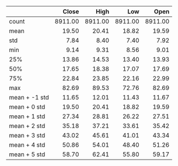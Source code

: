 |               |   Close |    High |     Low |    Open |
|:--------------|--------:|--------:|--------:|--------:|
| count         | 8911.00 | 8911.00 | 8911.00 | 8911.00 |
| mean          |   19.50 |   20.41 |   18.82 |   19.59 |
| std           |    7.84 |    8.40 |    7.40 |    7.92 |
| min           |    9.14 |    9.31 |    8.56 |    9.01 |
| 25%           |   13.86 |   14.53 |   13.40 |   13.93 |
| 50%           |   17.65 |   18.38 |   17.07 |   17.69 |
| 75%           |   22.84 |   23.85 |   22.16 |   22.99 |
| max           |   82.69 |   89.53 |   72.76 |   82.69 |
| mean + -1 std |   11.65 |   12.01 |   11.43 |   11.67 |
| mean + 0 std  |   19.50 |   20.41 |   18.82 |   19.59 |
| mean + 1 std  |   27.34 |   28.81 |   26.22 |   27.51 |
| mean + 2 std  |   35.18 |   37.21 |   33.61 |   35.42 |
| mean + 3 std  |   43.02 |   45.61 |   41.01 |   43.34 |
| mean + 4 std  |   50.86 |   54.01 |   48.40 |   51.26 |
| mean + 5 std  |   58.70 |   62.41 |   55.80 |   59.17 |
